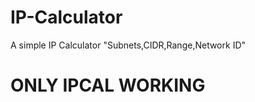 # IP-Calculator
A simple IP Calculator "Subnets,CIDR,Range,Network ID"

ONLY IPCAL WORKING
============
